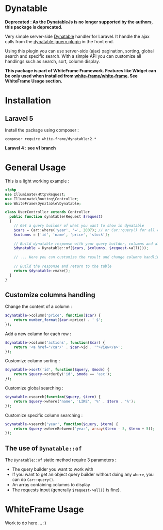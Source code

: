# Dynatable

**Deprecated : As the DynatableJs is no longer supported by the authors, this package is deprecated.**

Very simple server-side [Dynatable](http://www.dynatable.com/) handler for Laravel. It handle the ajax calls from the [dynatable jquery plugin](http://www.dynatable.com/) in the front end.

Using this plugin you can use server-side (ajax) pagination, sorting, global search and specific search. With a simple API you can customize all handlings such as search, sort, column display.

**This package is part of WhiteFrame Framework. Features like Widget can be only used when installed from [white-frame/white-frame](https://github.com/white-frame/white-frame). See WhiteFrame Usage section.**

# Installation

## Laravel 5

Install the package using composer :

    composer require white-frame/dynatable:2.*

**Laravel 4 : see v1 branch**

# General Usage

This is a light working example :

```php
<?php
use Illuminate\Http\Request;
use Illuminate\Routing\Controller;
use WhiteFrame\Dynatable\Dynatable;

class UserController extends Controller
  public function dynatable(Request $request)
  {
    // Get a query builder of what you want to show in dynatable
    $cars = Car::where('year', '=', 2007); // or Car::query() for all cars
    $columns = ['id', 'name', 'price', 'stock'];
    
    // Build dynatable response with your query builder, columns and all input from dynatable font end javascript
    $dynatable = Dynatable::of($cars, $columns, $request->all()));
    
    // ... Here you can customize the result and change columns handling with $dynatable (see example below)
    
    // Build the response and return to the table
    return $dynatable->make();
  }
}
```

## Customize columns handling

Change the content of a column :

```php
$dynatable->column('price', function($car) {
    return number_format($car->price) . ' $';
});
```

Add a new column for each row :
```php
$dynatable->column('actions', function($car) {
    return '<a href="/car/' . $car->id . '">View</a>';
});
```

Customize column sorting :
```php
$dynatable->sort('id', function($query, $mode) {
    return $query->orderBy('id', $mode == 'asc');
});
```

Customize global searching :
```php
$dynatable->search(function($query, $term) {
    return $query->where('name', 'LIKE', '%' . $term . '%');
});
```

Customize specific column searching :
```php
$dynatable->search('year', function($query, $term) {
    return $query->whereBetween('year', array($term - 5, $term + 5));
});
```

## The use of `Dynatable::of`

The `Dynatable::of` static method require 3 parameters :

  * The query builder you want to work with
   * If you want to get an object query builder without doing any `where`, you can do `Car::query()`.
  * An array containing columns to display
  * The requests input (generally `$request->all()` is fine).

# WhiteFrame Usage

Work to do here ... :)
